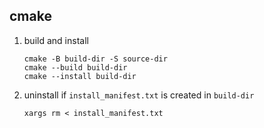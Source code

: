 cmake
---
1. build and install 
    ```
    cmake -B build-dir -S source-dir
    cmake --build build-dir  
    cmake --install build-dir 
    ```
2. uninstall if `install_manifest.txt` is created in `build-dir`
   ```
   xargs rm < install_manifest.txt
    ```